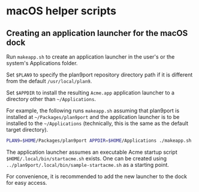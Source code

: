 # macOS helper scripts

## Creating an application launcher for the macOS dock

Run `makeapp.sh` to create an application launcher in the user's or
the system's Applications folder.

Set `$PLAN9` to specify the plan9port repository directory path if it
is different from the default `/usr/local/plan9`.

Set `$APPDIR` to install the resulting `Acme.app` application launcher
to a directory other than `~/Applications`.

For example, the following runs `makeapp.sh` assuming that plan9port
is installed at `~/Packages/plan9port` and the application launcher is
to be installed to the `~/Applications` (technically, this is the same
as the default target directory).

```sh
PLAN9=$HOME/Packages/plan9port APPDIR=$HOME/Applications ./makeapp.sh
```

The application launcher assumes an executable Acme startup script
`$HOME/.local/bin/startacme.sh` exists. One can be created using
`../plan9port/.local/bin/sample-startacme.sh` as a starting point.

For convenience, it is recommended to add the new launcher to the
dock for easy access.
